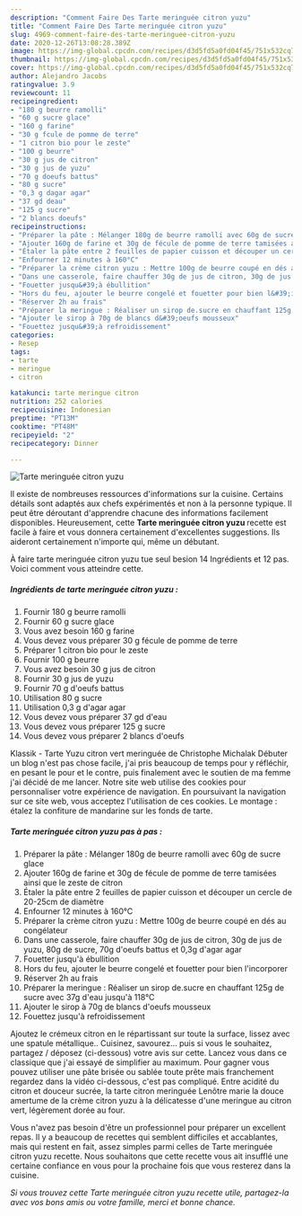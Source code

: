 ```yaml
---
description: "Comment Faire Des Tarte meringuée citron yuzu"
title: "Comment Faire Des Tarte meringuée citron yuzu"
slug: 4969-comment-faire-des-tarte-meringuee-citron-yuzu
date: 2020-12-26T13:08:28.389Z
image: https://img-global.cpcdn.com/recipes/d3d5fd5a0fd04f45/751x532cq70/tarte-meringuee-citron-yuzu-photo-principale-de-la-recette.jpg
thumbnail: https://img-global.cpcdn.com/recipes/d3d5fd5a0fd04f45/751x532cq70/tarte-meringuee-citron-yuzu-photo-principale-de-la-recette.jpg
cover: https://img-global.cpcdn.com/recipes/d3d5fd5a0fd04f45/751x532cq70/tarte-meringuee-citron-yuzu-photo-principale-de-la-recette.jpg
author: Alejandro Jacobs
ratingvalue: 3.9
reviewcount: 11
recipeingredient:
- "180 g beurre ramolli"
- "60 g sucre glace"
- "160 g farine"
- "30 g fcule de pomme de terre"
- "1 citron bio pour le zeste"
- "100 g beurre"
- "30 g jus de citron"
- "30 g jus de yuzu"
- "70 g doeufs battus"
- "80 g sucre"
- "0,3 g dagar agar"
- "37 gd deau"
- "125 g sucre"
- "2 blancs doeufs"
recipeinstructions:
- "Préparer la pâte : Mélanger 180g de beurre ramolli avec 60g de sucre glace"
- "Ajouter 160g de farine et 30g de fécule de pomme de terre tamisées ainsi que le zeste de citron"
- "Étaler la pâte entre 2 feuilles de papier cuisson et découper un cercle de 20-25cm de diamètre"
- "Enfourner 12 minutes à 160°C"
- "Préparer la crème citron yuzu : Mettre 100g de beurre coupé en dés au congélateur"
- "Dans une casserole, faire chauffer 30g de jus de citron, 30g de jus de yuzu, 80g de sucre, 70g d&#39;oeufs battus et 0,3g d&#39;agar agar"
- "Fouetter jusqu&#39;à ébullition"
- "Hors du feu, ajouter le beurre congelé et fouetter pour bien l&#39;incorporer"
- "Réserver 2h au frais"
- "Préparer la meringue : Réaliser un sirop de.sucre en chauffant 125g de sucre avec 37g d&#39;eau jusqu&#39;à 118°C"
- "Ajouter le sirop à 70g de blancs d&#39;oeufs mousseux"
- "Fouettez jusqu&#39;à refroidissement"
categories:
- Resep
tags:
- tarte
- meringue
- citron

katakunci: tarte meringue citron 
nutrition: 252 calories
recipecuisine: Indonesian
preptime: "PT13M"
cooktime: "PT48M"
recipeyield: "2"
recipecategory: Dinner

---
```



![Tarte meringuée citron yuzu](https://img-global.cpcdn.com/recipes/d3d5fd5a0fd04f45/751x532cq70/tarte-meringuee-citron-yuzu-photo-principale-de-la-recette.jpg)

Il existe de nombreuses ressources d'informations sur la cuisine. Certains détails sont adaptés aux chefs expérimentés et non à la personne typique. Il peut être déroutant d'apprendre chacune des informations facilement disponibles. Heureusement, cette <strong> Tarte meringuée citron yuzu </strong> recette est facile à faire et vous donnera certainement d'excellentes suggestions. Ils aideront certainement n'importe qui, même un débutant.

<!--inarticleads1-->

À faire tarte meringuée citron yuzu tue seul besion 14 Ingrédients et 12 pas. Voici comment vous atteindre cette.

##### Ingrédients de tarte meringuée citron yuzu :

1. Fournir 180 g beurre ramolli
1. Fournir 60 g sucre glace
1. Vous avez besoin 160 g farine
1. Vous devez vous préparer 30 g fécule de pomme de terre
1. Préparer 1 citron bio pour le zeste
1. Fournir 100 g beurre
1. Vous avez besoin 30 g jus de citron
1. Fournir 30 g jus de yuzu
1. Fournir 70 g d&#39;oeufs battus
1. Utilisation 80 g sucre
1. Utilisation 0,3 g d&#39;agar agar
1. Vous devez vous préparer 37 gd d&#39;eau
1. Vous devez vous préparer 125 g sucre
1. Vous devez vous préparer 2 blancs d&#39;oeufs


Klassik - Tarte Yuzu citron vert meringuée de Christophe Michalak Débuter un blog n&#39;est pas chose facile, j&#39;ai pris beaucoup de temps pour y réfléchir, en pesant le pour et le contre, puis finalement avec le soutien de ma femme j&#39;ai décidé de me lancer. Notre site web utilise des cookies pour personnaliser votre expérience de navigation. En poursuivant la navigation sur ce site web, vous acceptez l&#39;utilisation de ces cookies. Le montage : étalez la confiture de mandarine sur les fonds de tarte. 

<!--inarticleads2-->

##### Tarte meringuée citron yuzu pas à pas :

1. Préparer la pâte : Mélanger 180g de beurre ramolli avec 60g de sucre glace
1. Ajouter 160g de farine et 30g de fécule de pomme de terre tamisées ainsi que le zeste de citron
1. Étaler la pâte entre 2 feuilles de papier cuisson et découper un cercle de 20-25cm de diamètre
1. Enfourner 12 minutes à 160°C
1. Préparer la crème citron yuzu : Mettre 100g de beurre coupé en dés au congélateur
1. Dans une casserole, faire chauffer 30g de jus de citron, 30g de jus de yuzu, 80g de sucre, 70g d&#39;oeufs battus et 0,3g d&#39;agar agar
1. Fouetter jusqu&#39;à ébullition
1. Hors du feu, ajouter le beurre congelé et fouetter pour bien l&#39;incorporer
1. Réserver 2h au frais
1. Préparer la meringue : Réaliser un sirop de.sucre en chauffant 125g de sucre avec 37g d&#39;eau jusqu&#39;à 118°C
1. Ajouter le sirop à 70g de blancs d&#39;oeufs mousseux
1. Fouettez jusqu&#39;à refroidissement


Ajoutez le crémeux citron en le répartissant sur toute la surface, lissez avec une spatule métallique.. Cuisinez, savourez… puis si vous le souhaitez, partagez / déposez (ci-dessous) votre avis sur cette. Lancez vous dans ce classique que j&#39;ai essayé de simplifier au maximum. Pour gagner vous pouvez utiliser une pâte brisée ou sablée toute prête mais franchement regardez dans la vidéo ci-dessous, c&#39;est pas compliqué. Entre acidité du citron et douceur sucrée, la tarte citron meringuée Lenôtre marie la douce amertume de la crème citron yuzu à la délicatesse d&#39;une meringue au citron vert, légèrement dorée au four. 

<!--inarticleads1-->

<p>
Vous n'avez pas besoin d'être un professionnel pour préparer un excellent repas. Il y a beaucoup de recettes qui semblent difficiles et accablantes, mais qui restent en fait, assez simples parmi celles de Tarte meringuée citron yuzu recette. Nous souhaitons que cette recette vous ait insufflé une certaine confiance en vous pour la prochaine fois que vous resterez dans la cuisine.
</p>

<p>
<i>Si vous trouvez cette Tarte meringuée citron yuzu recette utile, partagez-la avec vos bons amis ou votre famille, merci et bonne chance.</i>
</p>

